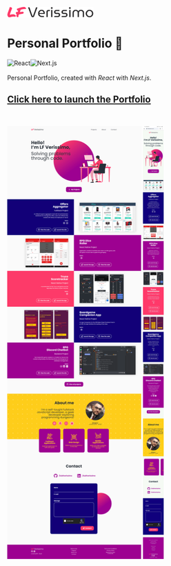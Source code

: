 [<img src="https://github.com/luizfverissimo/luizfverissimo/blob/master/lf_verissimo_logo_light.png?raw=true" alt="lf verissimo logo" width="200"/>](https://lfverissimo.com)

# Personal Portfolio 💼
<img align="center" alt="React" src="https://img.shields.io/badge/-React-2E2D2E?style=flat-square&labelColor=FD3A69&logo=react&logoColor=white" /><img align="center" alt="Next.js" src="https://img.shields.io/badge/-Next.js-2E2D2E?style=flat-square&labelColor=FD3A69&logo=next.js&logoColor=white" /></br></br>
Personal Portfolio, created with *React* with *Next.js*.
</br>
## [Click here to launch the Portfolio](https://lfverissimo.com)
</br>

[<img src="/readme-img/lf-portfolio-desk.png" alt="Print Desktop" height="1000"/>]("https://github.com/luizfverissimo/offer-aggregator/blob/main/readme-img/lf-portfolio-desk.png") [<img src="/readme-img/lf-portfolio-mobile.jpg" alt="Print Mobile" height="1000"/>]("https://github.com/luizfverissimo/offer-aggregator/blob/main/readme-img/lf-portfolio-mobile.jpg")


